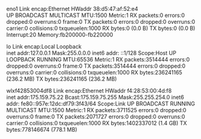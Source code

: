 eno1      Link encap:Ethernet  HWaddr 38:d5:47:af:52:e4  
          UP BROADCAST MULTICAST  MTU:1500  Metric:1
          RX packets:0 errors:0 dropped:0 overruns:0 frame:0
          TX packets:0 errors:0 dropped:0 overruns:0 carrier:0
          collisions:0 txqueuelen:1000 
          RX bytes:0 (0.0 B)  TX bytes:0 (0.0 B)
          Interrupt:20 Memory:fb200000-fb220000 

lo        Link encap:Local Loopback  
          inet addr:127.0.0.1  Mask:255.0.0.0
          inet6 addr: ::1/128 Scope:Host
          UP LOOPBACK RUNNING  MTU:65536  Metric:1
          RX packets:3514444 errors:0 dropped:0 overruns:0 frame:0
          TX packets:3514444 errors:0 dropped:0 overruns:0 carrier:0
          collisions:0 txqueuelen:1000 
          RX bytes:236241165 (236.2 MB)  TX bytes:236241165 (236.2 MB)

wlxf42853004df8 Link encap:Ethernet  HWaddr f4:28:53:00:4d:f8  
          inet addr:175.159.75.22  Bcast:175.159.75.255  Mask:255.255.254.0
          inet6 addr: fe80::957e:12dc:df79:3f43/64 Scope:Link
          UP BROADCAST RUNNING MULTICAST  MTU:1500  Metric:1
          RX packets:3711525 errors:0 dropped:0 overruns:0 frame:0
          TX packets:2071727 errors:0 dropped:0 overruns:0 carrier:0
          collisions:0 txqueuelen:1000 
          RX bytes:1402337012 (1.4 GB)  TX bytes:778146674 (778.1 MB)


